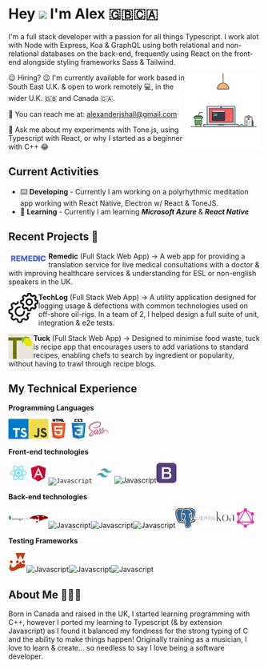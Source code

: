 # Hey <img src="https://raw.githubusercontent.com/MartinHeinz/MartinHeinz/master/wave.gif" style="max-width:100%;" width="30px"> I'm Alex 🇬🇧🇨🇦 
I'm a full stack developer with a passion for all things Typescript. I work alot with Node with Express, Koa & GraphQL using both relational and non-relational databases on the back-end, frequently using React on the front-end alongside styling frameworks Sass & Tailwind.

<img src="./assets/gummy-coding.svg" width="30%" align="right"> 😉 Hiring? 😉 I'm currently available for work based in South East U.K. & open to work remotely 💻, in the wider U.K. 🇬🇧 and Canada 🇨🇦.

📮 You can reach me at: alexanderjshall@gmail.com 

💬 Ask me about my experiments with Tone.js, using Typescript with React, or why I started as a beginner with C++ 😂



## Current Activities 

- ⌨️ **Developing** - Currently I am working on a polyrhythmic meditation app working with React Native, Electron w/ React & ToneJS.
- 🧰 **Learning** - Currently I am learning ***Microsoft Azure*** & ***React Native***



## Recent Projects 🎻

<img width="80" alt="Remedic" src="assets/remedic-text-logo.png" align="left"></img> **Remedic** (Full Stack Web App) -> A web app for providing a translation service for live medical consultations with a doctor & with improving healthcare services & understanding for ESL or non-english speakers in the UK.

<img width="60" alt="Remedic" src="assets/techlog-logo.png" align="left"></img> **TechLog** (Full Stack Web App) -> A utility application designed for logging usage & defections with common technologies used on off-shore oil-rigs. In a team of 2, I helped design a full suite of unit, integration & e2e tests.

<img width="50" alt="Remedic" src="assets/tuck-logo.png" align="left"></img> **Tuck** (Full Stack Web App) -> Designed to minimise food waste, tuck is recipe app that encourages users to add variations to standard recipes, enabling chefs to search by ingredient or popularity, without having to trawl through recipe blogs.



## My Technical Experience

**Programming Languages**

<code><img height="40" alt="Typescript" src="https://raw.githubusercontent.com/github/explore/80688e429a7d4ef2fca1e82350fe8e3517d3494d/topics/typescript/typescript.png"></code><code><img height="40" alt="Javascript" src="https://raw.githubusercontent.com/github/explore/80688e429a7d4ef2fca1e82350fe8e3517d3494d/topics/javascript/javascript.png"></code><code><img height="40" alt="Javascript" src="https://raw.githubusercontent.com/github/explore/80688e429a7d4ef2fca1e82350fe8e3517d3494d/topics/html/html.png"></code><code><img height="40" alt="Javascript" src="https://raw.githubusercontent.com/github/explore/80688e429a7d4ef2fca1e82350fe8e3517d3494d/topics/css/css.png"></code><code><img height="40" alt="Javascript" src="https://raw.githubusercontent.com/github/explore/80688e429a7d4ef2fca1e82350fe8e3517d3494d/topics/sass/sass.png"></code>

**Front-end technologies**

<code><img height="40" alt="Javascript" src="https://raw.githubusercontent.com/github/explore/80688e429a7d4ef2fca1e82350fe8e3517d3494d/topics/react/react.png"></code><code><img height="40" alt="Javascript" src="https://raw.githubusercontent.com/github/explore/80688e429a7d4ef2fca1e82350fe8e3517d3494d/topics/angular/angular.png"></code><code><img height="40" alt="Javascript" src="https://avatars.githubusercontent.com/u/13409222?s=200&v=4"></code> <img height="40" alt="Javascript" src="https://raw.githubusercontent.com/github/explore/80688e429a7d4ef2fca1e82350fe8e3517d3494d/topics/tailwind/tailwind.png"><img height="40" alt="Javascript" src="https://avatars.githubusercontent.com/u/1562726?s=200&v=4"><img height="40" alt="Javascript" src="https://raw.githubusercontent.com/github/explore/80688e429a7d4ef2fca1e82350fe8e3517d3494d/topics/bootstrap/bootstrap.png">

**Back-end technologies**

<img height="40" alt="Javascript" src="https://raw.githubusercontent.com/github/explore/80688e429a7d4ef2fca1e82350fe8e3517d3494d/topics/mongodb/mongodb.png"><img height="40" alt="Javascript" src="https://raw.githubusercontent.com/github/explore/80688e429a7d4ef2fca1e82350fe8e3517d3494d/topics/mongoose/mongoose.png"><img height="40" alt="Javascript" src="https://avatars.githubusercontent.com/u/20165699?s=200&v=4"><img height="40" alt="Javascript" src="https://avatars.githubusercontent.com/u/54766168?s=200&v=4"><img height="40" alt="Javascript" src="https://avatars.githubusercontent.com/u/3591786?s=200&v=4"><img height="40" alt="Javascript" src="https://raw.githubusercontent.com/github/explore/80688e429a7d4ef2fca1e82350fe8e3517d3494d/topics/postgresql/postgresql.png"><img height="40" alt="Javascript" src="https://raw.githubusercontent.com/github/explore/80688e429a7d4ef2fca1e82350fe8e3517d3494d/topics/express/express.png"><img height="40" alt="Javascript" src="https://raw.githubusercontent.com/github/explore/80688e429a7d4ef2fca1e82350fe8e3517d3494d/topics/koa/koa.png"><img height="40" alt="Javascript" src="https://raw.githubusercontent.com/github/explore/80688e429a7d4ef2fca1e82350fe8e3517d3494d/topics/graphql/graphql.png">

**Testing Frameworks**

<img height="40" alt="Javascript" src="./assets/jest-logo.png"><img height="40" alt="Javascript" src="https://avatars.githubusercontent.com/u/49996085?s=200&v=4"><img height="40" alt="Javascript" src="https://avatars.githubusercontent.com/u/8770005?s=200&v=4"><img height="40" alt="Javascript" src="https://avatars.githubusercontent.com/u/8908513?s=200&v=4">



## About Me 👨🏻‍💻

Born in Canada and raised in the UK, I started learning programming with C++, however I ported my learning to Typescript (& by extension Javascript) as I found it balanced my fondness for the strong typing of C and the ability to make things happen! Originally training as a musician, I love to learn & create... so needless to say I love being a software developer.
